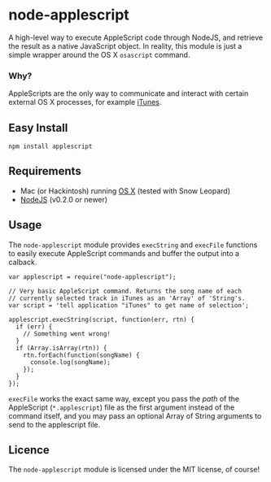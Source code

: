 node-applescript
================

A high-level way to execute AppleScript code through NodeJS, and retrieve
the result as a native JavaScript object. In reality, this
module is just a simple wrapper around the OS X `osascript` command.

### Why?
AppleScripts are the only way to communicate and interact with certain
external OS X processes, for example [iTunes](http://www.itunes.com).

Easy Install
------------

    npm install applescript

Requirements
------------

 * Mac (or Hackintosh) running [OS X](http://www.apple.com/macosx) (tested with Snow Leopard)
 * [NodeJS](http://nodejs.org) (v0.2.0 or newer)

Usage
-----

The `node-applescript` module provides `execString` and `execFile` functions
to easily execute AppleScript commands and buffer the output into a calback.

    var applescript = require("node-applescript");
    
    // Very basic AppleScript command. Returns the song name of each
    // currently selected track in iTunes as an 'Array' of 'String's.
    var script = 'tell application "iTunes" to get name of selection';
    
    applescript.execString(script, function(err, rtn) {
      if (err) {
        // Something went wrong!
      }
      if (Array.isArray(rtn)) {
        rtn.forEach(function(songName) {
          console.log(songName);
        });
      }
    });

`execFile` works the exact same way, except you pass the _path_ of the AppleScript
(`*.applescript`) file as the first argument instead of the command itself, and you
may pass an optional Array of String arguments to send to the applescript file.

Licence
-------

The `node-applescript` module is licensed under the MIT license, of course!
